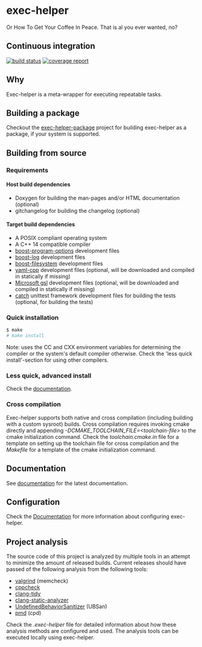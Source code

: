 # exec-helper
Or How To Get Your Coffee In Peace. That is al you ever wanted, no?

## Continuous integration
[![build status](https://gitlab.com/bverhagen/exec-helper/badges/master/build.svg)](https://gitlab.com/bverhagen/exec-helper/commits/master)
[![coverage report](https://gitlab.com/bverhagen/exec-helper/badges/master/coverage.svg)](https://gitlab.com/bverhagen/exec-helper/commits/master)

## Why
Exec-helper is a meta-wrapper for executing repeatable tasks.

## Building a package
Checkout the [exec-helper-package](https://github.com/bverhagen/exec-helper-package) project for building exec-helper as a package, if your system is supported.

## Building from source
### Requirements
#### Host build dependencies
- Doxygen for building the man-pages and/or HTML documentation (optional)
- gitchangelog for building the changelog (optional)

#### Target build dependencies
- A POSIX compliant operating system
- A C++ 14 compatible compiler
- [boost-program-options](https://github.com/boostorg/program_options) development files
- [boost-log](https://github.com/boostorg/log) development files
- [boost-filesystem](https://github.com/boostorg/filesystem) development files
- [yaml-cpp](https://github.com/jbeder/yaml-cpp) development files (optional, will be downloaded and compiled in statically if missing)
- [Microsoft gsl](https://github.com/Microsoft/GSL) development files (optional, will be downloaded and compiled in statically if missing)
- [catch](https://github.com/philsquared/Catch) unittest framework development files for building the tests (optional, for building the tests)

### Quick installation
```sh
$ make
# make install
```

Note: uses the CC and CXX environment variables for determining the compiler or the system's default compiler otherwise. Check the 'less quick install'-section for using other compilers.

### Less quick, advanced install
Check the [documentation](http://bverhagen.gitlab.io/exec-helper/docs/html/index.html).

### Cross compilation
Exec-helper supports both native and cross compilation (including building with a custom sysroot) builds. Cross compilation requires invoking cmake directly and appending *-DCMAKE_TOOLCHAIN_FILE=\<toolchain-file\>* to the cmake initialization command. Check the _toolchain.cmake.in_ file for a template on setting up the toolchain file for cross compilation and the _Makefile_ for a template of the cmake initialization command.

## Documentation
See [documentation](http://bverhagen.gitlab.io/exec-helper/docs/html/index.html) for the latest documentation.

## Configuration
Check the [Documentation](http://bverhagen.gitlab.io/exec-helper/docs/html/index.html) for more information about configuring exec-helper.

## Project analysis
The source code of this project is analyzed by multiple tools in an attempt to minimize the amount of released builds. Current releases should have passed of the following analysis from the following tools:
- [valgrind](http://valgrind.org) (memcheck)
- [cppcheck](http://cppcheck.sourceforge.net)
- [clang-tidy](http://clang.llvm.org/extra/clang-tidy)
- [clang-static-analyzer](https://clang-analyzer.llvm.org)
- [UndefinedBehaviorSanitizer](https://clang.llvm.org/docs/UndefinedBehaviorSanitizer.html) (UBSan)
- [pmd](https://pmd.github.io) (cpd)

Check the _.exec-helper_ file for detailed information about how these analysis methods are configured and used. The analysis tools can be executed locally using exec-helper.
